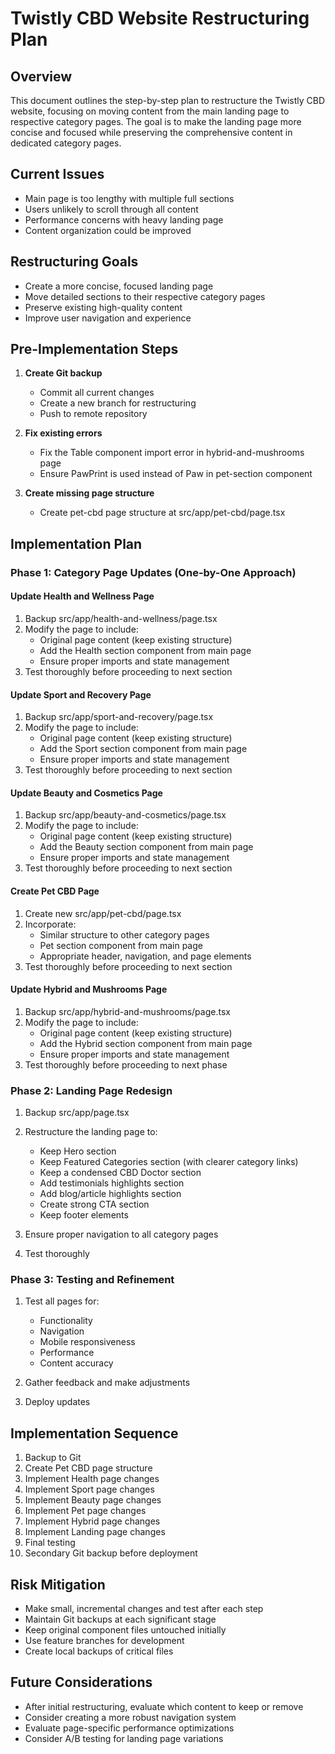 # Twistly CBD Website Restructuring Plan

## Overview
This document outlines the step-by-step plan to restructure the Twistly CBD website, focusing on moving content from the main landing page to respective category pages. The goal is to make the landing page more concise and focused while preserving the comprehensive content in dedicated category pages.

## Current Issues
- Main page is too lengthy with multiple full sections
- Users unlikely to scroll through all content
- Performance concerns with heavy landing page
- Content organization could be improved

## Restructuring Goals
- Create a more concise, focused landing page
- Move detailed sections to their respective category pages
- Preserve existing high-quality content
- Improve user navigation and experience

## Pre-Implementation Steps
1. **Create Git backup**
   - Commit all current changes
   - Create a new branch for restructuring
   - Push to remote repository

2. **Fix existing errors**
   - Fix the Table component import error in hybrid-and-mushrooms page
   - Ensure PawPrint is used instead of Paw in pet-section component

3. **Create missing page structure**
   - Create pet-cbd page structure at src/app/pet-cbd/page.tsx

## Implementation Plan

### Phase 1: Category Page Updates (One-by-One Approach)

#### Update Health and Wellness Page
1. Backup src/app/health-and-wellness/page.tsx
2. Modify the page to include:
   - Original page content (keep existing structure)
   - Add the Health section component from main page
   - Ensure proper imports and state management
3. Test thoroughly before proceeding to next section

#### Update Sport and Recovery Page
1. Backup src/app/sport-and-recovery/page.tsx
2. Modify the page to include:
   - Original page content (keep existing structure)
   - Add the Sport section component from main page
   - Ensure proper imports and state management
3. Test thoroughly before proceeding to next section

#### Update Beauty and Cosmetics Page
1. Backup src/app/beauty-and-cosmetics/page.tsx
2. Modify the page to include:
   - Original page content (keep existing structure)
   - Add the Beauty section component from main page
   - Ensure proper imports and state management
3. Test thoroughly before proceeding to next section

#### Create Pet CBD Page
1. Create new src/app/pet-cbd/page.tsx
2. Incorporate:
   - Similar structure to other category pages
   - Pet section component from main page
   - Appropriate header, navigation, and page elements
3. Test thoroughly before proceeding to next section

#### Update Hybrid and Mushrooms Page
1. Backup src/app/hybrid-and-mushrooms/page.tsx
2. Modify the page to include:
   - Original page content (keep existing structure)
   - Add the Hybrid section component from main page
   - Ensure proper imports and state management
3. Test thoroughly before proceeding to next phase

### Phase 2: Landing Page Redesign

1. Backup src/app/page.tsx
2. Restructure the landing page to:
   - Keep Hero section
   - Keep Featured Categories section (with clearer category links)
   - Keep a condensed CBD Doctor section
   - Add testimonials highlights section
   - Add blog/article highlights section
   - Create strong CTA section
   - Keep footer elements

3. Ensure proper navigation to all category pages
4. Test thoroughly

### Phase 3: Testing and Refinement

1. Test all pages for:
   - Functionality
   - Navigation
   - Mobile responsiveness
   - Performance
   - Content accuracy

2. Gather feedback and make adjustments
3. Deploy updates

## Implementation Sequence
1. Backup to Git
2. Create Pet CBD page structure
3. Implement Health page changes
4. Implement Sport page changes
5. Implement Beauty page changes
6. Implement Pet page changes
7. Implement Hybrid page changes
8. Implement Landing page changes
9. Final testing
10. Secondary Git backup before deployment

## Risk Mitigation
- Make small, incremental changes and test after each step
- Maintain Git backups at each significant stage
- Keep original component files untouched initially
- Use feature branches for development
- Create local backups of critical files

## Future Considerations
- After initial restructuring, evaluate which content to keep or remove
- Consider creating a more robust navigation system
- Evaluate page-specific performance optimizations
- Consider A/B testing for landing page variations 